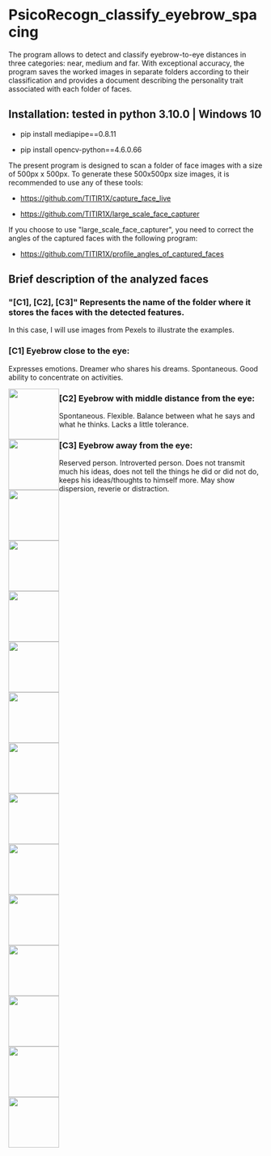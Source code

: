 # PsicoRecogn_classify_eyebrow_spacing
The program allows to detect and classify eyebrow-to-eye distances in three categories: near, medium and far. With exceptional accuracy, the program saves the worked images in separate folders according to their classification and provides a document describing the personality trait associated with each folder of faces.

## Installation: tested in python 3.10.0 | Windows 10

- pip install mediapipe==0.8.11

- pip install opencv-python==4.6.0.66


The present program is designed to scan a folder of face images with a size of 500px x 500px. To generate these 500x500px size images, it is recommended to use any of these tools:
- https://github.com/TITIR1X/capture_face_live

- https://github.com/TITIR1X/large_scale_face_capturer

If you choose to use "large_scale_face_capturer", you need to correct the angles of the captured faces with the following program:

- https://github.com/TITIR1X/profile_angles_of_captured_faces

## Brief description of the analyzed faces
### "[C1], [C2], [C3]" Represents the name of the folder where it stores the faces with the detected features.
In this case, I will use images from Pexels to illustrate the examples.

### [C1] Eyebrow close to the eye:
Expresses emotions.
Dreamer who shares his dreams.
Spontaneous.
Good ability to concentrate on activities.
<div style="width:100px";>
  <img src="https://user-images.githubusercontent.com/115203597/206662304-7cb7664b-4db0-48a7-a87d-ce9b5f0ab411.jpg" width="100" height="100" style="float:left;">
  <img src="https://user-images.githubusercontent.com/115203597/206662309-dc06dfed-d7c0-46c4-9b4a-a8ac93a6f9e5.jpg" width="100" height="100" style="float:left;">
  <img src="https://user-images.githubusercontent.com/115203597/206662310-1aa4e7ff-eb6a-4883-a0bc-4b5f55e2562f.jpg" width="100" height="100" style="float:left;">
  <img src="https://user-images.githubusercontent.com/115203597/206662312-681866a7-bec8-45f3-85e6-a50e3b81048b.jpg" width="100" height="100" style="float:left;">
  <img src="https://user-images.githubusercontent.com/115203597/206662316-675b23ee-8a59-44c2-bff8-d0eb543cdac8.jpg" width="100" height="100" style="float:left;">
</div>

### [C2] Eyebrow with middle distance from the eye:
Spontaneous.
Flexible.
Balance between what he says and what he thinks.
Lacks a little tolerance.
<div style="width:100px";>
  <img src="https://i.ibb.co/P6PJtXm/0-85-rostro-2160.jpg" width="100" height="100" style="float:left;">
  <img src="https://i.ibb.co/1vFfDdk/0-8-rostro-436.jpg" width="100" height="100" style="float:left;">
  <img src="https://i.ibb.co/XZgCLwb/0-8-rostro-746.jpg" width="100" height="100" style="float:left;">
  <img src="https://i.ibb.co/4465KLR/0-82-rostro-959.jpg" width="100" height="100" style="float:left;">
  <img src="https://i.ibb.co/vHjDTPp/0-82-rostro-2086.jpg" width="100" height="100" style="float:left;">
</div>

### [C3] Eyebrow away from the eye:
Reserved person.
Introverted person.
Does not transmit much his ideas, does not tell the things he did or did not do, keeps his ideas/thoughts to himself more.
May show dispersion, reverie or distraction.

<div style="width:100px";>
  <img src="https://user-images.githubusercontent.com/115203597/206661732-9877e0d8-8cc6-44f1-815a-3bf833870477.jpg" width="100" height="100" style="float:left;">
  <img src="https://user-images.githubusercontent.com/115203597/206661738-565a938c-17d7-44d8-96d8-13a06c7729ac.jpg" width="100" height="100" style="float:left;">
  <img src="https://user-images.githubusercontent.com/115203597/206661743-9b5ac9d7-ab0c-44d2-ba81-09281df2a854.jpg" width="100" height="100" style="float:left;">
  <img src="https://user-images.githubusercontent.com/115203597/206661746-e811d1e6-6a51-4924-8eb3-ff54e1ebd47c.jpg" width="100" height="100" style="float:left;">
  <img src="https://user-images.githubusercontent.com/115203597/206661747-b4c4e6ff-2597-4f8c-8c9a-f85880ce3720.jpg" width="100" height="100" style="float:left;">
</div>
